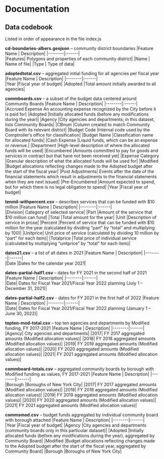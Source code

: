 # Documentation

## Data codebook

Listed in order of appearance in the file index.js

**cd-boundaries-albers.geojson** – community district boundaries
|Feature Name | Description|
|--------|:------|  
|Features| Polygons and properties of each community district|
|Name | Name of file|
|Type | Type of data|

**adoptedtotal.csv** – aggregated initial funding for all agencies per fiscal year
|Feature Name | Description|
|--------|:------|  
|Year |Fiscal year of budget|
|Adopted |Total amount initially awarded to all agencies|

**commboards.csv** – a subset of the budget data centered around Community Boards
|Feature Name | Description|
|--------|:------|  
|Accrued Expense An accounting expense recognized by the City before it is paid for|
|Adopted |Initially allocated funds (before any modifications during the year)|
|Agency |City agencies and departments; in this dataset, lists Community Boards|
|CBnum |Column created to match Community Board with its relevant district|
|Budget Code |Internal code used by the Comptroller’s office for classification|
|Budget Name |Classification name for allocated funds|
|Cash Expense |Liquid funds, which can be an expense or revenue.|
|Department |High-level description of where the allocated funds will be used|
|Encumbered |Amounts committed to pay for goods and services in contract but that have not been received yet|
|Expense Category |Granular description of what the allocated funds will be used for|
|Modified |Budget allocations reflecting changes made to the Adopted budget after the start of the fiscal year|
|Post Adjustments| Events after the date of the financial statements which result in adjustments to the financial statements when they are next issued|
|Pre-Encumbered |Amount expected to spend, but for which there is no legal obligation to spend|
|Year |Fiscal year of budget|

**tenmil-withpercent.csv** – describes services that can be funded with $10 million
|Feature Name | Description|
|--------|:------|  
|Division| Category of selected service|
|Part |Amount of the service that $10 million can fund|
|Total |Total amount for the year|
|Unit |Description of service in prose|
|Percent |Percent of service that can be funded with $10 million for the year (calculated by dividing “part” by “total” and multiplying by 100)|
|Unitprice| Unit price of service (calculated by dividing 10 million by “part” for each item)|
|Totalprice |Total price of individual service (calculated by multiplying “unitprice” by “total” for each item)|

**dates21.csv** – a list of all dates in 2021
|Feature Name | Description|
|--------|:------|  
|Date |Dates for the calendar year 2021|

**dates-partial-half1.csv** – dates for FY 2021 in the second half of 2021
|Feature Name | Description|
|--------|:------|  
|Date| Dates for Fiscal Year 2021/Fiscal Year 2022 planning (July 1 – December 31, 2021)|

**dates-partial-half2.csv** - dates for FY 2021 in the first half of 2022
|Feature Name | Description|
|--------|:------|  
|Date| Dates for Fiscal Year 2021/Fiscal Year 2022 planning (January 1 – June 30, 2022)|

**topten-mod-total.csv** – top ten agencies and departments by Modified funding, FY 2017-2021
|Feature Name | Description|
|--------|:------|  
|Agency| City agencies and departments|
|2017| FY 2017 aggregated amounts (Modified allocation values)|
|2018| FY 2018 aggregated amounts (Modified allocation values)|
|2019| FY 2019 aggregated amounts (Modified allocation values)|
|2020| FY 2020 aggregated amounts (Modified allocation values)|
|2021| FY 2021 aggregated amounts (Modified allocation values)|

**commboard-totals.csv** – aggregated community boards by borough with Modified funding as values, FY 2017-2021
|Feature Name | Description|
|--------|:------|  
|Borough |Boroughs of New York City|
|2017| FY 2017 aggregated amounts (Modified allocation values)|
|2018| FY 2018 aggregated amounts (Modified allocation values)|
|2019| FY 2019 aggregated amounts (Modified allocation values)|
|2020| FY 2020 aggregated amounts (Modified allocation values)|
|2021| FY 2021 aggregated amounts (Modified allocation values)|

**commsmod.csv** – budget funds aggregated by individual community board with borough attached
|Feature Name | Description|
|--------|:------|  
|Year |Fiscal year of budget|
|Agency |City agencies and departments (community boards only in this particular dataset)|
|Adopted |Initially allocated funds (before any modifications during the year), aggregated by Community Board|
|Modified |Budget allocations reflecting changes made to the Adopted budget after the start of the fiscal year, aggregated by Community Board|
|Borough |Boroughs of New York City|
